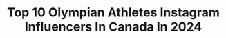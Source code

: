 ---
title: Top 10 Olympian Athletes Instagram Influencers In Canada In 2024
description: >-
  Find top olympian athletes Instagram influencers in Canada in 2024. Most popular hashtags: #athlete #tokyo2020 #olympics #olympian.
platform: Instagram
hits: 18
text_top: Discover the top-rated Instagram accounts on inBeat.
text_bottom: Our database holds 18 Instagram influencers like this in Canada for you to collaborate.
profiles:
  - username: "jasonburnett_"
    fullname: >-
      Jason Burnett
    bio: >-
      🙋🏻‍♂️ Trampoline athlete 🇨🇦 3x Olympian (2008🥈2012, 2016) 🌎 2x World Record holder 🎥 Aspiring stuntman
    location: "Canada"
    followers: 16347
    engagement: 648
    commentsToLikes: 0.020386
    id: ck5q6d745wxj60i11l0wbgn1e
    verified: true
    hashtags: "#trampoline, #canada, #tokyo2020, #repost"
  - username: "gabby_daleman"
    fullname: >-
      Gabrielle Daleman 🇨🇦🔒
    bio: >-
      Olympic Champion 🥇 3x Canadian Champion 🥇 Miss York Region World 2020-2021 🇨🇦👑 Gabrielle.daleman@dulcedo.com
    location: "Canada"
    followers: 105377
    engagement: 271
    commentsToLikes: 0.011758
    id: ck6u3nq1eytrq0j71ybenhv9c
    verified: true
    hashtags: "#athlete, #fitness, #training, #olympian"
  - username: "rjohnst6"
    fullname: >-
      Rebecca Johnston
    bio: >-
      Canadian National Women’s Team 🇨🇦🏒 3X Olympian- 🥇🥇🥈 @adidasca Athlete | Bauer Athlete Cameo profile: https://www.cameo.com/rjohnston6
    location: "Canada"
    followers: 18283
    engagement: 475
    commentsToLikes: 0.015731
    id: ck5c6eg9959qq0i11q51buytu
    verified: true
    hashtags: "#flames, #sheepadoodle, #stansmithforever, #calgaryviews"
  - username: "johnnymo_7"
    fullname: >-
      John Morris
    bio: >-
      Olympian, Firefighter, Outdoorsman, Nutritionist . Proud Athlete Role Model #Lausanne2020 🇨🇭 #YouthOlympics 📅 09-22.01.2020 ➡️ Follow @Lausanne2020
    location: "Canada"
    followers: 12919
    engagement: 617
    commentsToLikes: 0.023232
    id: ck5zmfkchmhef0i14mbv34e0j
    verified: true
    hashtags: "#curling, #lausanne2020, #rockymountains, #ad"
  - username: "mandybujold"
    fullname: >-
      Mandy Bujold
    bio: >-
      🥊 2X Olympian 🇨🇦 🤱🏻 Mom 🎤 Speaker 👊 #TeamEverlast @everlastcanada 🎗Founder @championsforcharitykw 👉 @usanaathletes @rbc
    location: "Canada"
    followers: 13245
    engagement: 525
    commentsToLikes: 0.046240
    id: ck15qafqv1w1m0i19ssztedhi
    verified: true
    hashtags: "#gymlife, #fitness, #athlete, #trainingmotivation"
  - username: "george_ahhh"
    fullname: >-
      Georgia Ellenwood
    bio: >-
      🇨🇦 Heptathlete Olympian Badger Alum; NCAA Champ Earthlover 🌎 ..Not defined by my sport @underarmourca Athlete Gamer 🧝🏼‍♀️
    location: "Canada"
    followers: 749061
    engagement: 598
    commentsToLikes: 0.014905
    id: ck0vvscydqjkc0i198hfdkgl4
    verified: true
    hashtags: "#reignbodyfuelcreator, #legday, #ad, #athletics"
  - username: "kait_hawayek"
    fullname: >-
      Kaitlin Hawayek, OLY
    bio: >-
      Olympian @teamusa 4x US National Medalist Currently 📍Montréal 🎧 K Haw
    location: "Canada"
    followers: 34124
    engagement: 572
    commentsToLikes: 0.018707
    id: ck8swyajefmog0j78weu5iro4
    verified: true
    hashtags: "#figureskating, #icedancer, #jeanlucbaker, #skater"
  - username: "evita.griskenas"
    fullname: >-
      Evita Griskenas, OLY
    bio: >-
      ✨Elegantly Fierce✨ TeamUSA Rhythmic Gymnast 🇺🇸 Tokyo 2020 Olympian 🎌 AA Pan-Am Games Champion🥇 Columbia University ‘24 🦁💙 2 Timothy 2
    location: "Canada"
    followers: 15566
    engagement: 1012
    commentsToLikes: 0.018504
    id: ckf5ley6fpc3f0j23xbc3t6c2
    verified: false
    hashtags: "#japan, #tokyo2021, #elegantlyfierce, #olympian"
  - username: "julianyeeee"
    fullname: >-
      Julian Yee 茹自杰
    bio: >-
      Julian Yee 🇲🇾 2018 Winter Olympian Gangwon Tourism Ambassador •Edea •MKBlades • Uniqlo 📍Toronto/KL
    location: "Canada"
    followers: 51546
    engagement: 633
    commentsToLikes: 0.004741
    id: ck0ubg503ej8s0i19an3no768
    verified: true
    hashtags: "#sports, #iceskating, #athlete, #figureskating"
  - username: "ellieblack_"
    fullname: >-
      Ellie Black
    bio: >-
      🇨🇦 Gymnast | 3x Olympian | ONS | Worlds 🥈 | Pan Am & CWG 🥇 | Halifax ⚓️ @adidasca athlete #RBCOlympian CANFund #150women Contact: mclarke@wearesbx.com
    location: "Canada"
    followers: 75536
    engagement: 783
    commentsToLikes: 0.010703
    id: ckap19tfftnql0i781cmz001f
    verified: true
    hashtags: "#jagwearpartner, #partner, #tokyo2020ne, #gymnastics"
---